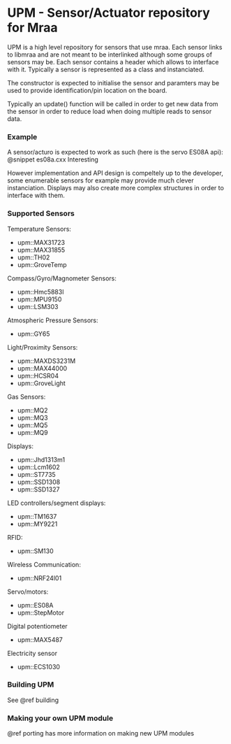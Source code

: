 UPM - Sensor/Actuator repository for Mraa
==============

UPM is a high level repository for sensors that use mraa. Each sensor links to
libmraa and are not meant to be interlinked although some groups of sensors may
be. Each sensor contains a header which allows to interface with it. Typically
a sensor is represented as a class and instanciated.

The constructor is expected to initialise the sensor and paramters may be used
to provide identification/pin location on the board.

Typically an update() function will be called in order to get new data from the
sensor in order to reduce load when doing multiple reads to sensor data.

### Example

A sensor/acturo is expected to work as such (here is the servo ES08A api):
@snippet es08a.cxx Interesting

However implementation and API design is compeltely up to the developer, some
enumerable sensors for example may provide much clever instanciation. Displays
may also create more complex structures in order to interface with them.

### Supported Sensors

Temperature Sensors:
  * upm::MAX31723
  * upm::MAX31855
  * upm::TH02
  * upm::GroveTemp

Compass/Gyro/Magnometer Sensors:
  * upm::Hmc5883l
  * upm::MPU9150
  * upm::LSM303

Atmospheric Pressure Sensors:
  * upm::GY65

Light/Proximity Sensors:
  * upm::MAXDS3231M
  * upm::MAX44000
  * upm::HCSR04
  * upm::GroveLight

Gas Sensors:
  * upm::MQ2
  * upm::MQ3
  * upm::MQ5
  * upm::MQ9

Displays:
  * upm::Jhd1313m1
  * upm::Lcm1602
  * upm::ST7735
  * upm::SSD1308
  * upm::SSD1327

LED controllers/segment displays:
  * upm::TM1637
  * upm::MY9221

RFID:
  * upm::SM130

Wireless Communication:
  * upm::NRF24l01

Servo/motors:
  * upm::ES08A
  * upm::StepMotor

Digital potentiometer
  * upm::MAX5487

Electricity sensor
  * upm::ECS1030

### Building UPM

See @ref building

### Making your own UPM module

@ref porting has more information on making new UPM modules

